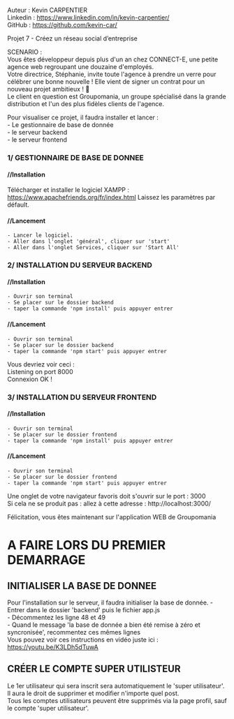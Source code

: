 Auteur : Kevin CARPENTIER  
Linkedin : https://www.linkedin.com/in/kevin-carpentier/  
GitHub : https://github.com/kevin-car/  

Projet 7 - Créez un réseau social d’entreprise

SCENARIO :    
Vous êtes développeur depuis plus d'un an chez CONNECT-E, une petite agence web regroupant une douzaine d'employés.  
Votre directrice, Stéphanie, invite toute l'agence à prendre un verre pour célébrer une bonne nouvelle ! Elle vient de signer un contrat pour un nouveau projet ambitieux ! 🥂  
Le client en question est Groupomania, un groupe spécialisé dans la grande distribution et l'un des plus fidèles clients de l'agence.  
  
  
Pour visualiser ce projet, il faudra installer et lancer :  
	-  Le gestionnaire de base de donnée  
	-  le serveur backend  
	-  le serveur frontend

### 1/ GESTIONNAIRE DE BASE DE DONNEE 
#### //Installation
Télécharger et installer le logiciel XAMPP : https://www.apachefriends.org/fr/index.html
Laissez les paramètres par défault. 
#### //Lancement
	- Lancer le logiciel. 
	- Aller dans l'onglet 'général', cliquer sur 'start'
	- Aller dans l'onglet Services, cliquer sur 'Start All'
### 2/ INSTALLATION DU SERVEUR BACKEND 
#### //Installation
	- Ouvrir son terminal
	- Se placer sur le dossier backend 
	- taper la commande 'npm install' puis appuyer entrer 
#### //Lancement
	- Ouvrir son terminal
	- Se placer sur le dossier backend 
	- taper la commande 'npm start' puis appuyer entrer 
Vous devriez voir  ceci :  
Listening on port 8000  
Connexion OK !
	
### 3/ INSTALLATION DU SERVEUR FRONTEND 
#### //Installation
	- Ouvrir son terminal
	- Se placer sur le dossier frontend 
	- taper la commande 'npm install' puis appuyer entrer 
#### //Lancement
	- Ouvrir son terminal
	- Se placer sur le dossier frontend 
	- taper la commande 'npm start' puis appuyer entrer 
Une onglet de votre navigateur favoris doit s'ouvrir sur le port : 3000  
Si cela ne se produit pas : allez à cette adresse : http://localhost:3000/
  
Félicitation, vous êtes maintenant sur l'application WEB de Groupomania
  
  
# A FAIRE LORS DU PREMIER DEMARRAGE
## INITIALISER LA BASE DE DONNEE
Pour l'installation sur le serveur, il faudra initialiser la base de donnée. 
	- Entrer dans le dossier 'backend' puis le fichier app.js  
	- Décommentez les ligne 48 et 49  
	- Quand le message 'la base de donnée a bien été remise à zéro et syncronisée', recommentez ces mêmes lignes  
Vous pouvez voir ces instructions en vidéo juste ici :  
https://youtu.be/K3LDh5dTuwA

## CRÉER LE COMPTE SUPER UTILISTEUR
Le 1er utilisateur qui sera inscrit sera automatiquement le 'super utilisateur'. 
Il aura le droit de supprimer et modifier n'importe quel post.  
Tous les comptes utilisateurs peuvent être supprimés via la page profil, sauf le compte 'super utilisateur'.
	
